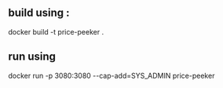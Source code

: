 ## build using :

docker build -t price-peeker .

## run using

docker run -p 3080:3080 --cap-add=SYS_ADMIN price-peeker
